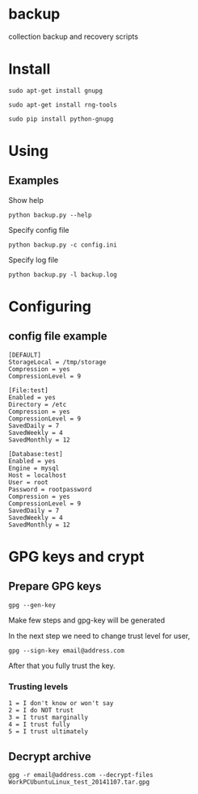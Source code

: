 backup
======

collection backup and recovery scripts

# Install

`sudo apt-get install gnupg`

`sudo apt-get install rng-tools`

`sudo pip install python-gnupg`


# Using

## Examples

Show help

`python backup.py --help`

Specify config file

`python backup.py -c config.ini`

Specify log file

`python backup.py -l backup.log`

# Configuring

## config file example

```
[DEFAULT]
StorageLocal = /tmp/storage
Compression = yes
CompressionLevel = 9

[File:test]
Enabled = yes
Directory = /etc
Compression = yes
CompressionLevel = 9
SavedDaily = 7
SavedWeekly = 4
SavedMonthly = 12

[Database:test]
Enabled = yes
Engine = mysql
Host = localhost
User = root
Password = rootpassword
Compression = yes
CompressionLevel = 9
SavedDaily = 7
SavedWeekly = 4
SavedMonthly = 12
```

# GPG keys and crypt

## Prepare GPG keys

`gpg --gen-key`

Make few steps and gpg-key will be generated

In the next step we need to change trust level for user,

`gpg --sign-key email@address.com`

After that you fully trust the key.

### Trusting levels

    1 = I don't know or won't say
    2 = I do NOT trust
    3 = I trust marginally
    4 = I trust fully
    5 = I trust ultimately

## Decrypt archive

`gpg -r email@address.com --decrypt-files WorkPCUbuntuLinux_test_20141107.tar.gpg`
